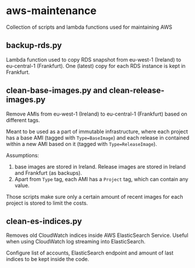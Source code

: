 # aws-maintenance
Collection of scripts and lambda functions used for maintaining AWS

## backup-rds.py

Lambda function used to copy RDS snapshot from eu-west-1 (Ireland) to eu-central-1 (Frankfurt). One (latest) copy for each RDS instance is kept in Frankfurt.

## clean-base-images.py and clean-release-images.py

Remove AMIs from eu-west-1 (Ireland) to eu-central-1 (Frankfurt) based on different tags.

Meant to be used as a part of immutable infrastructure, where each project has a base AMI (tagged with `Type=BaseImage`) and
each release in contained within a new AMI based on it (tagged with `Type=ReleaseImage`). 

Assumptions: 

1. base images are stored in Ireland. Release images are stored in Ireland and Frankfurt (as backups).
1. Apart from `Type` tag, each AMI has a `Project` tag, which can contain any value.

Those scripts make sure only a certain amount of recent images for each project is stored to limit the costs.

## clean-es-indices.py

Removes old CloudWatch indices inside AWS ElasticSearch Service. Useful when using CloudWatch log streaming into ElasticSearch.

Configure list of accounts, ElasticSearch endpoint and amount of last indices to be kept inside the code.